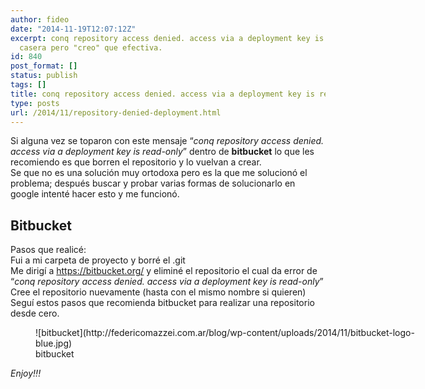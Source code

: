 ```yaml
---
author: fideo
date: "2014-11-19T12:07:12Z"
excerpt: conq repository access denied. access via a deployment key is read-only solución
  casera pero "creo" que efectiva.
id: 840
post_format: []
status: publish
tags: []
title: conq repository access denied. access via a deployment key is read-only
type: posts
url: /2014/11/repository-denied-deployment.html
---
```

Si alguna vez se toparon con este mensaje “*conq repository access denied. access via a deployment key is read-only*” dentro de **bitbucket** lo que les recomiendo es que borren el repositorio y lo vuelvan a crear.  
Se que no es una solución muy ortodoxa pero es la que me solucionó el problema; después buscar y probar varias formas de solucionarlo en google intenté hacer esto y me funcionó.

Bitbucket
---------

Pasos que realicé:  
Fui a mi carpeta de proyecto y borré el .git  
Me dirigí a https://bitbucket.org/ y eliminé el repositorio el cual da error de “*conq repository access denied. access via a deployment key is read-only*”  
Cree el repositorio nuevamente (hasta con el mismo nombre si quieren)  
Seguí estos pasos que recomienda bitbucket para realizar una repositorio desde cero.

<figure aria-describedby="caption-attachment-1045" class="wp-caption alignleft" id="attachment_1045" style="width: 622px">![bitbucket](http://federicomazzei.com.ar/blog/wp-content/uploads/2014/11/bitbucket-logo-blue.jpg)<figcaption class="wp-caption-text" id="caption-attachment-1045">bitbucket</figcaption></figure>

*Enjoy!!!*
